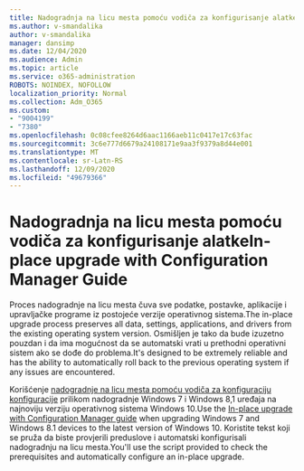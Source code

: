 ```yaml
---
title: Nadogradnja na licu mesta pomoću vodiča za konfigurisanje alatke
ms.author: v-smandalika
author: v-smandalika
manager: dansimp
ms.date: 12/04/2020
ms.audience: Admin
ms.topic: article
ms.service: o365-administration
ROBOTS: NOINDEX, NOFOLLOW
localization_priority: Normal
ms.collection: Adm_O365
ms.custom:
- "9004199"
- "7380"
ms.openlocfilehash: 0c08cfee8264d6aac1166aeb11c0417e17c63fac
ms.sourcegitcommit: 3c6e777d6679a24108171e9aa3f9379a8d44e001
ms.translationtype: MT
ms.contentlocale: sr-Latn-RS
ms.lasthandoff: 12/09/2020
ms.locfileid: "49679366"
---
```

# <a name="in-place-upgrade-with-configuration-manager-guide"></a><span data-ttu-id="42b2b-102">Nadogradnja na licu mesta pomoću vodiča za konfigurisanje alatke</span><span class="sxs-lookup"><span data-stu-id="42b2b-102">In-place upgrade with Configuration Manager Guide</span></span>

<span data-ttu-id="42b2b-103">Proces nadogradnje na licu mesta čuva sve podatke, postavke, aplikacije i upravljačke programe iz postojeće verzije operativnog sistema.</span><span class="sxs-lookup"><span data-stu-id="42b2b-103">The in-place upgrade process preserves all data, settings, applications, and drivers from the existing operating system version.</span></span> <span data-ttu-id="42b2b-104">Osmišljen je tako da bude izuzetno pouzdan i da ima mogućnost da se automatski vrati u prethodni operativni sistem ako se dođe do problema.</span><span class="sxs-lookup"><span data-stu-id="42b2b-104">It's designed to be extremely reliable and has the ability to automatically roll back to the previous operating system if any issues are encountered.</span></span>

<span data-ttu-id="42b2b-105">Korišćenje [nadogradnje na licu mesta pomoću vodiča za konfiguraciju konfiguracije](https://admin.microsoft.com/adminportal/home#/win10upgrade) prilikom nadogradnje Windows 7 i Windows 8,1 uređaja na najnoviju verziju operativnog sistema Windows 10.</span><span class="sxs-lookup"><span data-stu-id="42b2b-105">Use the [In-place upgrade with Configuration Manager guide](https://admin.microsoft.com/adminportal/home#/win10upgrade) when upgrading Windows 7 and Windows 8.1 devices to the latest version of Windows 10.</span></span> <span data-ttu-id="42b2b-106">Koristite tekst koji se pruža da biste provjerili preduslove i automatski konfigurisali nadogradnju na licu mesta.</span><span class="sxs-lookup"><span data-stu-id="42b2b-106">You'll use the script provided to check the prerequisites and automatically configure an in-place upgrade.</span></span>